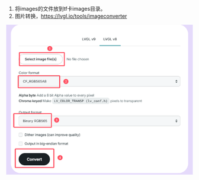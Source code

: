1. 将images的文件放到tf卡images目录。
2. 图片转换，https://lvgl.io/tools/imageconverter

![image_conversion](./image_conversion.png)